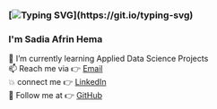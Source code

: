 ### [![Typing SVG](https://readme-typing-svg.herokuapp.com?font=Fira+Code&pause=1000&color=4CF78CE6&width=435&lines=Welcome+to+my+profile+!!!)](https://git.io/typing-svg)
### I'm Sadia Afrin Hema
<!--
**sadiaafrinsadia99/sadiaafrinsadia99** is a ✨ _special_ ✨ repository because its `README.md` (this file) appears on your GitHub profile.

Here are some ideas to get you started:

 ...
- 🔭 I’m currently working
- 👯 I’m looking to collaborate on ...
- 🤔 I’m looking for help with ...
- 💬 Ask me about ...
- 😄 Pronouns: ...
- ⚡ Fun fact: ...
-->

🌱 I’m currently learning Applied Data Science Projects 
<br> 📫 Reach me via 👉 <a href="mailto:sadiaafrinsadia99@gmail.com"> Email </a>
<br> 💥 connect me 👉 <a href="https://www.linkedin.com/in/sadiaafrinsadia99/">LinkedIn</a>
<br> 💬 Follow me at 👉 <a href="https://github.com/sadiaafrinsadia99">GitHub</a> 
